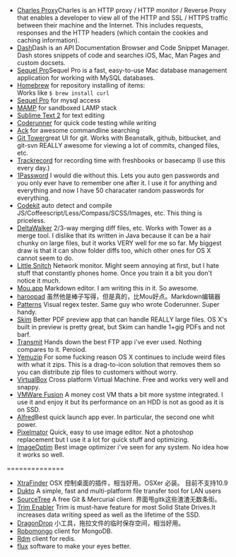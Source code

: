 * [Charles Proxy](http://www.charlesproxy.com/)Charles is an HTTP proxy / HTTP monitor / Reverse Proxy that enables a developer to view all of the HTTP and SSL / HTTPS traffic between their machine and the Internet. This includes requests, responses and the HTTP headers (which contain the cookies and caching information).
* [Dash](http://kapeli.com/)Dash is an API Documentation Browser and Code Snippet Manager. Dash stores snippets of code and searches iOS, Mac, Man Pages and custom docsets.
* [Sequel Pro](http://www.sequelpro.com/)Sequel Pro is a fast, easy-to-use Mac database management application for working with MySQL databases.
* [Homebrew](http://mxcl.github.com/homebrew/) for repository installing of items:<br>
Works like ``$ brew install curl``
* [Sequel Pro](http://www.sequelpro.com/) for mysql access<br>
* [MAMP](http://www.mamp.info/en/index.html) for sandboxed LAMP stack
* [Sublime Text 2](http://www.sublimetext.com/2) for text editing
* [Coderunner](http://krillapps.com/coderunner/) for quick code testing while writing
* [Ack](http://betterthangrep.com/) for awesome commandline searching
* [Git Tower](http://www.git-tower.com/)great UI for git.
Works with Beanstalk, github, bitbucket, and git-svn
REALLY awesome for viewing a lot of commits, changed files, etc.
* [Trackrecord](http://excitedatom.com/trackrecord/) for recording time with freshbooks or basecamp (I use this every day.)
* [1Password](https://agilebits.com/onepassword) I would die without this.
Lets you auto gen passwords and you only ever have to remember one after it. I use it for anything and everything and now I have 50 characater random passwords for everything.
* [Codekit](http://incident57.com/codekit/) auto detect and compile JS/Coffeescript/Less/Compass/SCSS/Images, etc. This thing is priceless.
* [DeltaWalker](http://www.deltopia.com/compare-merge-sync/macosx/) 2/3-way merging diff files, etc.
Works with Tower as a merge tool.
I dislike that its written in Java because it can be a hair chunky on large files, but it works VERY well for me so far.
My biggest draw is that it can show folder diffs too, which other ones for OS X cannot seem to do.
* [Little Snitch](http://www.obdev.at/products/littlesnitch/index.html) Network monitor. Might seem annoying at first, but I hate stuff that constantly phones home. Once you train it a bit you don't notice it much.
* [Mou.app](http://mouapp.com/) Markdown editor. I am writing this in it. So awesome.
* [haroopad](http://pad.haroopress.com/) 虽然他是棒子写得，但是真的，比Mou好点。Markdown编辑器
* [Patterns](http://itunes.apple.com/us/app/patterns-the-regex-app/id429449079?mt=12) Visual regex tester. Same guy who wrote Coderunner. Super handy.
* [Skim]() Better PDF preview app that can handle REALLY large files. OS X's built in preview is pretty great, but Skim can handle 1+gig PDFs and not barf.
* [Transmit](http://panic.com/transmit/) Hands down the best FTP app i've ever used. Nothing compares to it. Peroiod.
* [Yemuzip](http://www.yellowmug.com/yemuzip/) For some fucking reason OS X continues to include weird files with what it zips. This is a drag-to-icon solution that removes them so you can distribute zip files to customers without worry.
* [VirtualBox](https://www.virtualbox.org/) Cross platform Virtual Machine. Free and works very well and snappy.
* [VMWare Fusion](http://www.vmware.com/products/fusion/overview.html) A money cost VM thats a bit more systme integrated. I use it and enjoy it but its performance on an HDD is not as good as it is on SSD.
* [Alfred](http://www.alfredapp.com/)Best quick launch app ever. In particular, the second one whit power.
* [Pixelmator](http://www.pixelmator.com/) Quick, easy to use image editor. Not a photoshop replacement but I use it a lot for quick stuff and optimizing.
* [ImageOptim](http://imageoptim.com/) Best image optimizer i've seen for any system. No idea how it works so well.

==============

* [XtraFinder](http://www.trankynam.com/xtrafinder/) OSX 控制桌面的插件，相当好用。OSXer 必装。 目前不支持10.9
* [Dukto](https://code.google.com/p/dukto/)  A simple, fast and multi-platform file transfer tool for LAN users
* [SourceTree](http://www.sourcetreeapp.com/) A free Git & Mercurial client. 界面甩gitk这些渣渣无数条街。
* [Trim Enabler](http://www.groths.org/software/trimenabler/) Trim is must-have feature for most Solid State Drives.It increases data writing speed as well as the lifetime of the SSD. 
* [DragonDrop](http://shinyplasticbag.com/dragondrop/) 小工具，拖拉文件的临时保存空间，相当好用。
* [Robomongo](http://robomongo.org/) client for MongoDB.
* [Rdm](http://redisdesktop.com/) client for redis.
* [flux](https://justgetflux.com/) software to make your eyes better.
